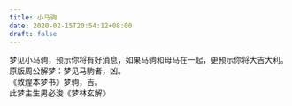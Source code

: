```yaml
---
title: 小马驹
date: 2020-02-15T20:54:12+08:00
draft: false
---
```


梦见小马驹，预示你将有好消息，如果马驹和母马在一起，更预示你将大吉大利。<br>
原版周公解梦：梦见马駒者，凶。<br>
《敦煌本梦书》梦驹，吉。<br>
此梦主生男必浚《梦林玄解》